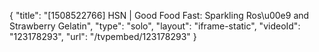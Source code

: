 {
    "title": "[1508522766] HSN | Good Food Fast: Sparkling Ros\u00e9 and Strawberry Gelatin",
    "type": "solo",
    "layout": "iframe-static",
    "videoId": "123178293",
    "url": "\/tvpembed\/123178293"
}